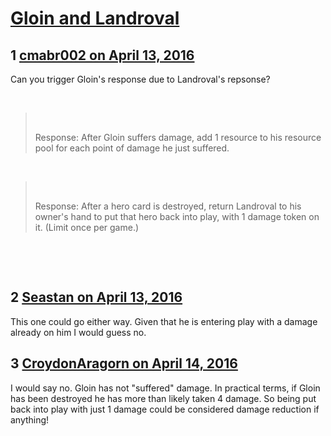 # [Gloin and Landroval](https://community.fantasyflightgames.com/topic/217203-gloin-and-landroval/)

## 1 [cmabr002 on April 13, 2016](https://community.fantasyflightgames.com/topic/217203-gloin-and-landroval/?do=findComment&comment=2167269)

Can you trigger Gloin's response due to Landroval's repsonse?

 

>  
> 
> Response: After Gloin suffers damage, add 1 resource to his resource pool for each point of damage he just suffered.

 

>  
> 
> Response: After a hero card is destroyed, return Landroval to his owner's hand to put that hero back into play, with 1 damage token on it. (Limit once per game.)

 

 

## 2 [Seastan on April 13, 2016](https://community.fantasyflightgames.com/topic/217203-gloin-and-landroval/?do=findComment&comment=2167355)

This one could go either way. Given that he is entering play with a damage already on him I would guess no.

## 3 [CroydonAragorn on April 14, 2016](https://community.fantasyflightgames.com/topic/217203-gloin-and-landroval/?do=findComment&comment=2169263)

I would say no. Gloin has not "suffered" damage. In practical terms, if Gloin has been destroyed he has more than likely taken 4 damage. So being put back into play with just 1 damage could be considered damage reduction if anything!

